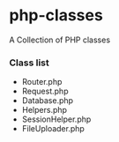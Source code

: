 # php-classes
A Collection of PHP classes

### Class list
* Router.php
* Request.php
* Database.php
* Helpers.php
* SessionHelper.php
* FileUploader.php
